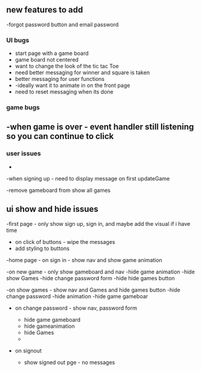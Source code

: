 
## new features to add

-forgot password button and email password



### UI bugs

- start page with a game board
- game board not centered
- want to change the look of the tic tac Toe
- need better messaging for winner and square is taken
- better messaging for user functions
- -ideally want it to animate in on the front page
- need to reset messaging when its done


### game bugs
-when game is over - event handler still listening so you can continue to click
-

### user issues
-

-when signing up - need to display message on first updateGame

-remove gameboard from show all games


## ui show and hide issues

-first page - only show sign up, sign in, and maybe add the visual if i have time

- on click of buttons - wipe the messages
- add styling to buttons


-home page - on sign in - show nav and show game animation

-on new game - only show gameboard and nav
  -hide game animation
  -hide show Games
  -hide change password form
  -hide hide games button

-on show games - show nav and Games and hide games button
  -hide change password
  -hide animation
  -hide game gameboar

- on change password - show nav, password form
    - hide game gameboard
    - hide gameanimation
    - hide Games
    -

- on signout
  - show signed out pge - no messages
